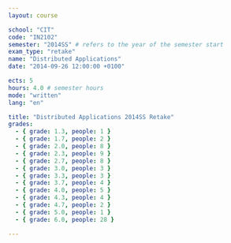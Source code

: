 ```yaml
---
layout: course

school: "CIT"
code: "IN2102"
semester: "2014SS" # refers to the year of the semester start
exam_type: "retake"
name: "Distributed Applications"
date: "2014-09-26 12:00:00 +0100"

ects: 5
hours: 4.0 # semester hours
mode: "written"
lang: "en"

title: "Distributed Applications 2014SS Retake"
grades:
  - { grade: 1.3, people: 1 }
  - { grade: 1.7, people: 2 }
  - { grade: 2.0, people: 8 }
  - { grade: 2.3, people: 9 }
  - { grade: 2.7, people: 8 }
  - { grade: 3.0, people: 3 }
  - { grade: 3.3, people: 3 }
  - { grade: 3.7, people: 4 }
  - { grade: 4.0, people: 5 }
  - { grade: 4.3, people: 4 }
  - { grade: 4.7, people: 2 }
  - { grade: 5.0, people: 1 }
  - { grade: 6.0, people: 28 }

---
```

